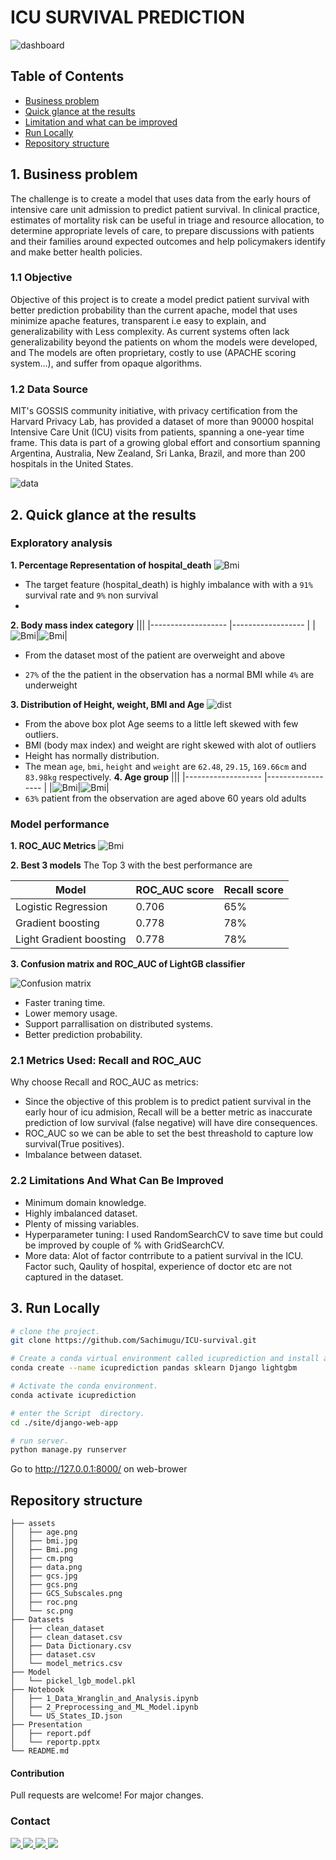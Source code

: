 # ICU SURVIVAL PREDICTION
![dashboard](assets/sc.png)
## Table of Contents

  - [Business problem](#business-problem)
  - [Quick glance at the results](#quick-glance-at-the-results)
  - [Limitation and what can be improved](#limitation-and-what-can-be-improved)
  - [Run Locally](#run-locally)
  - [Repository structure](#repository-structure)

## 1. Business problem
<a name = "intro"></a>
The challenge is to create a model that uses data from the early hours of intensive care unit admission to predict patient survival. In clinical practice, estimates of mortality risk can be useful in triage and resource allocation, to determine appropriate levels of care, to prepare discussions with patients and their families around expected outcomes and help policymakers identify and make better health policies.

### 1.1 Objective
Objective of this project is to create a model predict patient survival with better prediction probability than the current apache, model that uses minimize apache features, transparent i.e easy to explain, and generalizability with Less complexity. As current systems often lack generalizability beyond the patients on whom the models were developed, and The models are often proprietary, costly to use (APACHE scoring system...), and suffer from opaque algorithms.

### 1.2 Data Source
MIT's GOSSIS community initiative, with privacy certification from the Harvard Privacy Lab, has provided a dataset of more than  90000 hospital Intensive Care Unit (ICU) visits from patients, spanning a one-year time frame. This data is part of a growing global effort and consortium spanning Argentina, Australia, New Zealand, Sri Lanka, Brazil, and more than 200 hospitals in the United States.

![data](assets/data.png)


## 2. Quick glance at the results
### Exploratory analysis
**1. Percentage Representation of hospital_death**
![Bmi](assets/eda_ps.png)
- The target feature (hospital_death) is highly imbalance with with a ```91%``` survival rate and ```9%``` non survival
- 
**2. Body mass index category**
|||
|-------------------	    |------------------	|
|![Bmi](assets/bmi.jpg)|![Bmi](assets/eda_bmi.png)|
- From the  dataset most of the patient are overweight and above

- ```27%``` of the the patient in the observation has a normal BMI while ```4%``` are underweight

**3. Distribution of Height, weight, BMI and Age**
![dist](assets/eda_ds.png)
- From the above box plot Age seems to a little left skewed with few outliers.
- BMI (body max index) and weight  are right skewed with alot of outliers
- Height has normally distribution. 
- The mean ```age```, ```bmi```, ```height``` and ```weight```  are ```62.48```, ```29.15```, ```169.66cm``` and ```83.98kg``` respectively.
**4. Age group**
|||
|-------------------	    |------------------	|
|![Bmi](assets/age.png)|![Bmi](assets/eda_age.png)|
- ```63%``` patient from the observation are aged above 60 years old adults
### Model performance
**1. ROC_AUC Metrics**
![Bmi](assets/pf.png)

**2. Best 3 models**
The Top 3 with the best performance are

| Model     	            | ROC_AUC score 	    | Recall score|
|-------------------	    |------------------	|-----|
| Logistic Regression   	| 0.706            |65%|
| Gradient boosting    	  | 0.778	            |78%|
| Light Gradient boosting       | 0.778       |78%|


**3. Confusion matrix and ROC_AUC of LightGB classifier**

![Confusion matrix](assets/cs_auc.png)

- Faster traning time.
- Lower memory usage.
- Support parrallisation on distributed systems.
- Better prediction probability.

### 2.1 Metrics Used: Recall and ROC_AUC
Why choose Recall and ROC_AUC as metrics:
  - Since the objective of this problem is to  predict patient survival in the early hour of icu admision, Recall will be a better metric as inaccurate prediction of low survival (false negative) will have dire consequences.
  - ROC_AUC so we can be able to set the best threashold to capture low survival(True positives).
  - Imbalance between dataset.
### 2.2 Limitations And What Can Be Improved
- Minimum domain knowledge.
- Highly imbalanced dataset.
- Plenty of missing variables.
- Hyperparameter tuning: I used RandomSearchCV to save time but could be improved by couple of % with GridSearchCV.
- More data: Alot of factor contrribute to a patient survival in the ICU. Factor such, Qaulity of hospital, experience of doctor etc are not captured in the dataset. 

## 3. Run Locally
```bash
# clone the project.
git clone https://github.com/Sachimugu/ICU-survival.git
```
```bash
# Create a conda virtual environment called icuprediction and install all the packages.
conda create --name icuprediction pandas sklearn Django lightgbm
```
```bash
# Activate the conda environment.
conda activate icuprediction
```
```bash
# enter the Script  directory.
cd ./site/django-web-app
```
```bash
# run server.
python manage.py runserver
```
Go to http://127.0.0.1:8000/ on web-brower
## Repository structure
```
├── assets
│   ├── age.png
│   ├── bmi.jpg
│   ├── Bmi.png
│   ├── cm.png
│   ├── data.png
│   ├── gcs.jpg
│   ├── gcs.png
│   ├── GCS_Subscales.png
│   ├── roc.png
│   └── sc.png
├── Datasets
│   ├── clean_dataset
│   ├── clean_dataset.csv
│   ├── Data Dictionary.csv
│   ├── dataset.csv
│   └── model_metrics.csv
├── Model
│   └── pickel_lgb_model.pkl
├── Notebook
│   ├── 1_Data_Wranglin_and_Analysis.ipynb
│   ├── 2_Preprocessing_and_ML_Model.ipynb
│   └── US_States_ID.json
├── Presentation
│   ├── report.pdf
│   └── reportp.pptx
└── README.md
```
#### Contribution
Pull requests are welcome! For major changes.

### Contact
<a href="mailto:sachimugu@gmail.com"> ![](https://img.shields.io/badge/Microsoft_Outlook-0078D4?style=for-the-badge&logo=microsoft-outlook&logoColor=white) </a>
<a href="https://www.linkedin.com/in/achimugu-a-79aa8a18a/"> ![](https://img.shields.io/badge/LinkedIn-0077B5?style=for-the-badge&logo=linkedin&logoColor=white) </a>
<a href="https://twitter.com/achimugu_a"> ![](https://img.shields.io/badge/Twitter-1DA1F2?style=for-the-badge&logo=twitter&logoColor=white) </a>
<a href="https://medium.com/@sachimugu"> ![](https://img.shields.io/badge/Medium-12100E?style=for-the-badge&logo=medium&logoColor=white) </a>

